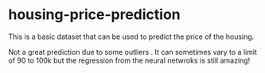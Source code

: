 # housing-price-prediction

This is a basic dataset that can be used to predict the price of the housing.

Not a great prediction due to some outliers . It can sometimes vary to a limit of 90 to 100k but the regression from the neural netwroks is still amazing! 

